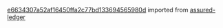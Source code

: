 [e6634307a52af16450ffa2c77bd133694565980d](https://github.com/insolar/assured-ledger/commit/e6634307a52af16450ffa2c77bd133694565980d) imported from [assured-ledger](https://github.com/insolar/assured-ledger)
